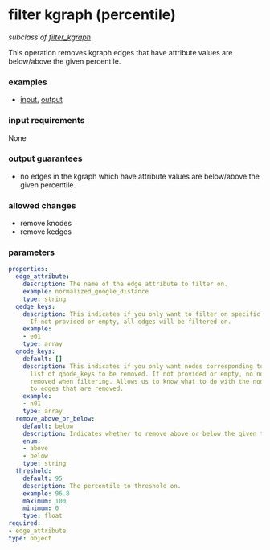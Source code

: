 # filter kgraph (percentile)

_subclass of [filter_kgraph](./filter_kgraph.md)_

This operation removes kgraph edges that have attribute values are below/above the given percentile.

### examples

- [input](../examples/fill_and_filter/messages/05_filtered_kgraph_stat_input.json), [output](../examples/fill_and_filter/messages/06_filtered_kgraph_std_dev_output.json)

### input requirements

None

### output guarantees

- no edges in the kgraph which have attribute values are below/above the given percentile.

### allowed changes

- remove knodes
- remove kedges

### parameters

```yaml
properties:
  edge_attribute:
    description: The name of the edge attribute to filter on.
    example: normalized_google_distance
    type: string
  qedge_keys:
    description: This indicates if you only want to filter on specific edge_keys.
      If not provided or empty, all edges will be filtered on.
    example:
    - e01
    type: array
  qnode_keys:
    default: []
    description: This indicates if you only want nodes corresponding to a specific
      list of qnode_keys to be removed. If not provided or empty, no nodes will be
      removed when filtering. Allows us to know what to do with the nodes connected
      to edges that are removed.
    example:
    - n01
    type: array
  remove_above_or_below:
    default: below
    description: Indicates whether to remove above or below the given threshold.
    enum:
    - above
    - below
    type: string
  threshold:
    default: 95
    description: The percentile to threshold on.
    example: 96.8
    maximum: 100
    minimum: 0
    type: float
required:
- edge_attribute
type: object
```
